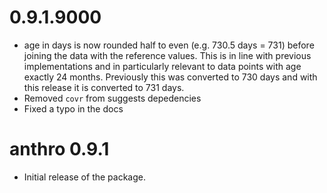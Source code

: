 # 0.9.1.9000

* age in days is now rounded half to even (e.g. 730.5 days = 731) before joining
  the data with the reference values. This is in line with previous
  implementations and in particularly relevant to data points with
  age exactly 24 months. Previously this was converted to 730 days and with
  this release it is converted to 731 days.
* Removed `covr` from suggests depedencies
* Fixed a typo in the docs

# anthro 0.9.1

* Initial release of the package.
